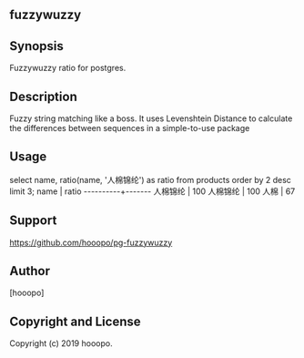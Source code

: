 ## fuzzywuzzy


Synopsis
--------

  Fuzzywuzzy ratio for postgres.

Description
-----------

Fuzzy string matching like a boss. It uses Levenshtein Distance to calculate the differences between sequences in a simple-to-use package

Usage
-----

  select name, ratio(name, '人棉锦纶') as ratio from products order by 2 desc limit 3;
     name   | ratio
  ----------+-------
   人棉锦纶 |   100
   人棉锦纶 |   100
   人棉     |    67

Support
-------

  https://github.com/hooopo/pg-fuzzywuzzy

Author
------

[hooopo]

Copyright and License
---------------------

Copyright (c) 2019 hooopo.